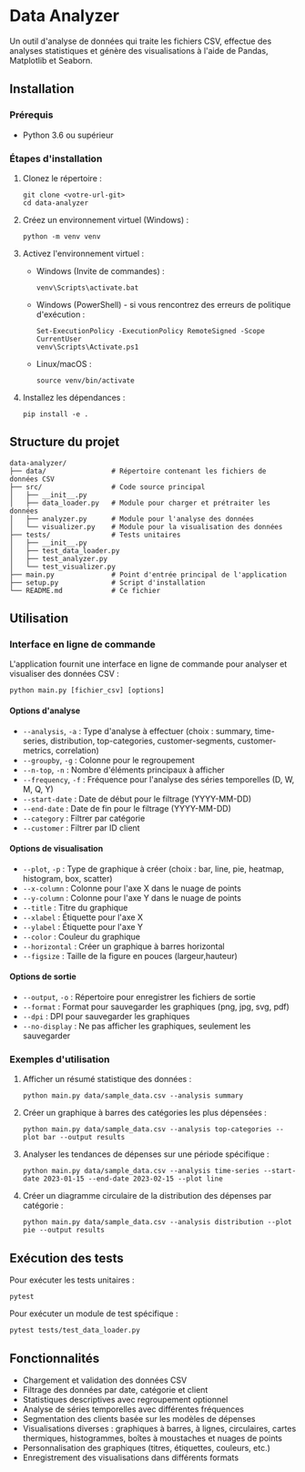 # Data Analyzer

Un outil d'analyse de données qui traite les fichiers CSV, effectue des analyses statistiques et génère des visualisations à l'aide de Pandas, Matplotlib et Seaborn.

## Installation

### Prérequis
- Python 3.6 ou supérieur

### Étapes d'installation

1. Clonez le répertoire :
   ```
   git clone <votre-url-git>
   cd data-analyzer
   ```

2. Créez un environnement virtuel (Windows) :
   ```
   python -m venv venv
   ```

3. Activez l'environnement virtuel :
   - Windows (Invite de commandes) :
     ```
     venv\Scripts\activate.bat
     ```
   - Windows (PowerShell) - si vous rencontrez des erreurs de politique d'exécution :
     ```
     Set-ExecutionPolicy -ExecutionPolicy RemoteSigned -Scope CurrentUser
     venv\Scripts\Activate.ps1
     ```
   - Linux/macOS :
     ```
     source venv/bin/activate
     ```

4. Installez les dépendances :
   ```
   pip install -e .
   ```

## Structure du projet

```
data-analyzer/
├── data/                # Répertoire contenant les fichiers de données CSV
├── src/                 # Code source principal
│   ├── __init__.py
│   ├── data_loader.py   # Module pour charger et prétraiter les données
│   ├── analyzer.py      # Module pour l'analyse des données
│   └── visualizer.py    # Module pour la visualisation des données
├── tests/               # Tests unitaires
│   ├── __init__.py
│   ├── test_data_loader.py
│   ├── test_analyzer.py
│   └── test_visualizer.py
├── main.py              # Point d'entrée principal de l'application
├── setup.py             # Script d'installation
└── README.md            # Ce fichier
```

## Utilisation

### Interface en ligne de commande

L'application fournit une interface en ligne de commande pour analyser et visualiser des données CSV :

```
python main.py [fichier_csv] [options]
```

#### Options d'analyse

- `--analysis`, `-a` : Type d'analyse à effectuer (choix : summary, time-series, distribution, top-categories, customer-segments, customer-metrics, correlation)
- `--groupby`, `-g` : Colonne pour le regroupement
- `--n-top`, `-n` : Nombre d'éléments principaux à afficher
- `--frequency`, `-f` : Fréquence pour l'analyse des séries temporelles (D, W, M, Q, Y)
- `--start-date` : Date de début pour le filtrage (YYYY-MM-DD)
- `--end-date` : Date de fin pour le filtrage (YYYY-MM-DD)
- `--category` : Filtrer par catégorie
- `--customer` : Filtrer par ID client

#### Options de visualisation

- `--plot`, `-p` : Type de graphique à créer (choix : bar, line, pie, heatmap, histogram, box, scatter)
- `--x-column` : Colonne pour l'axe X dans le nuage de points
- `--y-column` : Colonne pour l'axe Y dans le nuage de points
- `--title` : Titre du graphique
- `--xlabel` : Étiquette pour l'axe X
- `--ylabel` : Étiquette pour l'axe Y
- `--color` : Couleur du graphique
- `--horizontal` : Créer un graphique à barres horizontal
- `--figsize` : Taille de la figure en pouces (largeur,hauteur)

#### Options de sortie

- `--output`, `-o` : Répertoire pour enregistrer les fichiers de sortie
- `--format` : Format pour sauvegarder les graphiques (png, jpg, svg, pdf)
- `--dpi` : DPI pour sauvegarder les graphiques
- `--no-display` : Ne pas afficher les graphiques, seulement les sauvegarder

### Exemples d'utilisation

1. Afficher un résumé statistique des données :
   ```
   python main.py data/sample_data.csv --analysis summary
   ```

2. Créer un graphique à barres des catégories les plus dépensées :
   ```
   python main.py data/sample_data.csv --analysis top-categories --plot bar --output results
   ```

3. Analyser les tendances de dépenses sur une période spécifique :
   ```
   python main.py data/sample_data.csv --analysis time-series --start-date 2023-01-15 --end-date 2023-02-15 --plot line
   ```

4. Créer un diagramme circulaire de la distribution des dépenses par catégorie :
   ```
   python main.py data/sample_data.csv --analysis distribution --plot pie --output results
   ```

## Exécution des tests

Pour exécuter les tests unitaires :

```
pytest
```

Pour exécuter un module de test spécifique :

```
pytest tests/test_data_loader.py
```

## Fonctionnalités

- Chargement et validation des données CSV
- Filtrage des données par date, catégorie et client
- Statistiques descriptives avec regroupement optionnel
- Analyse de séries temporelles avec différentes fréquences
- Segmentation des clients basée sur les modèles de dépenses
- Visualisations diverses : graphiques à barres, à lignes, circulaires, cartes thermiques, histogrammes, boîtes à moustaches et nuages de points
- Personnalisation des graphiques (titres, étiquettes, couleurs, etc.)
- Enregistrement des visualisations dans différents formats